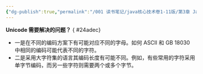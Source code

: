 ```yaml
---
{"dg-publish":true,"permalink":"/001 读书笔记/java核心技术卷1-11版/第3章 Java的基本程序设计结构/3.3 数据类型/3.3.4 Unicode和char类型/","dgPassFrontmatter":true,"created":"2024-04-11T17:06:58.448+08:00","updated":"2024-06-01T10:42:35.360+08:00"}
---
```


**Unicode 需要解决的问题？**
{ #24adec}


- 一是在不同的编码方案下有可能对应不同的字母。如何 ASCII 和 GB 18030 中相同的编码可能代表不同的字符。
- 二是采用大字符集的语言其编码长度有可能不同。例如，有些常用的字符采用单字节编码，而另一些字符则需要两个或多个字节。